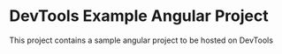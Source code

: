 # DevTools Example Angular Project

This project contains a sample angular project to be hosted on DevTools